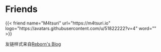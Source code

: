 # Friends


<div class="flink" id="article-container">
<div class="friend-list-div" >
{{< friend name="M4tsuri" url="https://m4tsuri.io" logo="https://avatars.githubusercontent.com/u/51822222?v=4" word="" >}}
</div>
</div>


友链样式来自[Reborn's Blog](https://reb.mallotec.com/post/9e9c31ab/)
